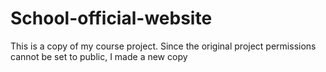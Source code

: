 # School-official-website
This is a copy of my course project. Since the original project permissions cannot be set to public, I made a new copy
